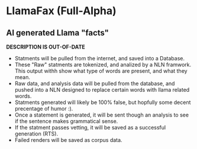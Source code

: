 # LlamaFax (Full-Alpha)
<h2>AI generated Llama "facts"</h2>

**DESCRIPTION IS OUT-OF-DATE**

<ul>
<li>Statments will be pulled from the internet, and saved into a Database.</li>
<li>These "Raw" statments are tokenized, and analized by a NLN framwork. This output withh show what type of words are present, and what they mean.</li>
<li>Raw data, and analysis data will be pulled from the database, and pushed into a NLN designed to replace certain words with llama related words.</li>
<li>Statments generated will likely be 100% false, but hopfully some decent precentage of humor :).</li>
<li>Once a statement is generated, it will be sent though an analysis to see if the sentence makes grammatical sense.</li>
<li>If the statment passes vetting, it will be saved as a successful generation (RTS).</li>
<li>Failed renders will be saved as corpus data.</li>
</ul>
 




